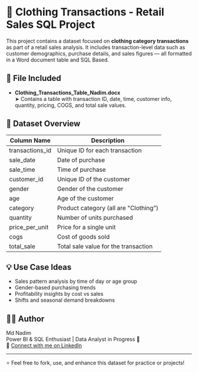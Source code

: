 # 🧾 Clothing Transactions - Retail Sales SQL Project

This project contains a dataset focused on **clothing category transactions** as part of a retail sales analysis. It includes transaction-level data such as customer demographics, purchase details, and sales figures — all formatted in a Word document table and SQL Based.

## 📁 File Included

- **Clothing_Transactions_Table_Nadim.docx**  
  ➤ Contains a table with transaction ID, date, time, customer info, quantity, pricing, COGS, and total sale values.

## 🧠 Dataset Overview

| Column Name       | Description                                |
|-------------------|--------------------------------------------|
| transactions_id   | Unique ID for each transaction             |
| sale_date         | Date of purchase                           |
| sale_time         | Time of purchase                           |
| customer_id       | Unique ID of the customer                  |
| gender            | Gender of the customer                     |
| age               | Age of the customer                        |
| category          | Product category (all are "Clothing")      |
| quantity          | Number of units purchased                  |
| price_per_unit    | Price for a single unit                    |
| cogs              | Cost of goods sold                         |
| total_sale        | Total sale value for the transaction       |

## 💡 Use Case Ideas

- Sales pattern analysis by time of day or age group
- Gender-based purchasing trends
- Profitability insights by cost vs sales
- Shifts and seasonal demand breakdowns

## 👨‍💻 Author

Md Nadim  
Power BI & SQL Enthusiast | Data Analyst in Progress 🚀  
🔗 [Connect with me on LinkedIn](https://www.linkedin.com/in/md-nadim/)

---

⭐ Feel free to fork, use, and enhance this dataset for practice or projects!

